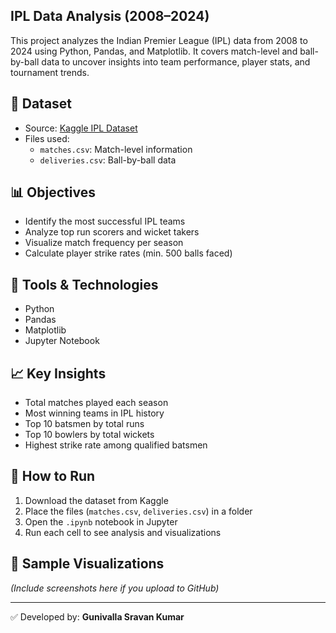 ## IPL Data Analysis (2008–2024)

This project analyzes the Indian Premier League (IPL) data from 2008 to 2024 using Python, Pandas, and Matplotlib. It covers match-level and ball-by-ball data to uncover insights into team performance, player stats, and tournament trends.

## 📁 Dataset
- Source: [Kaggle IPL Dataset](https://www.kaggle.com/datasets)
- Files used:
  - `matches.csv`: Match-level information
  - `deliveries.csv`: Ball-by-ball data

## 📊 Objectives
- Identify the most successful IPL teams
- Analyze top run scorers and wicket takers
- Visualize match frequency per season
- Calculate player strike rates (min. 500 balls faced)

## 🧪 Tools & Technologies
- Python
- Pandas
- Matplotlib
- Jupyter Notebook

## 📈 Key Insights
- Total matches played each season
- Most winning teams in IPL history
- Top 10 batsmen by total runs
- Top 10 bowlers by total wickets
- Highest strike rate among qualified batsmen

## 📌 How to Run
1. Download the dataset from Kaggle
2. Place the files (`matches.csv`, `deliveries.csv`) in a folder
3. Open the `.ipynb` notebook in Jupyter
4. Run each cell to see analysis and visualizations

## 📸 Sample Visualizations
*(Include screenshots here if you upload to GitHub)*

---

✅ Developed by: **Gunivalla Sravan Kumar**
